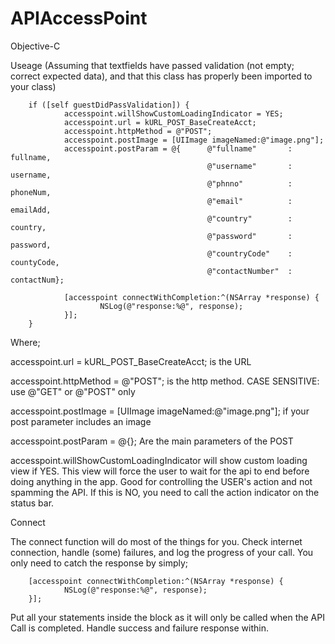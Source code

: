 # APIAccessPoint
Objective-C

Useage
(Assuming that textfields have passed validation (not empty; correct expected data), and that this class has properly been imported to your class)

        if ([self guestDidPassValidation]) {        
                accesspoint.willShowCustomLoadingIndicator = YES;
                accesspoint.url = kURL_POST_BaseCreateAcct;
                accesspoint.httpMethod = @"POST";
                accesspoint.postImage = [UIImage imageNamed:@"image.png"];
                accesspoint.postParam = @{      @"fullname"       :  fullname,
                                                @"username"       :  username,
                                                @"phnno"          :  phoneNum,
                                                @"email"          :  emailAdd,
                                                @"country"        :  country,
                                                @"password"       :  password,
                                                @"countryCode"    :  countyCode,
                                                @"contactNumber"  :  contactNum};
        
                [accesspoint connectWithCompletion:^(NSArray *response) {
                        NSLog(@"response:%@", response);
                }];
        }

Where;

accesspoint.url = kURL_POST_BaseCreateAcct; is the URL

accesspoint.httpMethod = @"POST"; is the http method. CASE SENSITIVE: use @"GET" or @"POST" only

accesspoint.postImage = [UIImage imageNamed:@"image.png"]; if your post parameter includes an image

accesspoint.postParam = @{}; Are the main parameters of the POST

accesspoint.willShowCustomLoadingIndicator will show custom loading view if YES. This view will force the user to wait for the api to end before doing anything in the app. Good for controlling the USER's action and not spamming the API. If this is NO, you need to call the action indicator on the status bar.



Connect

The connect function will do most of the things for you. Check internet connection, handle (some) failures, and log the progress of your call. You only need to catch the response by simply;

        [accesspoint connectWithCompletion:^(NSArray *response) {
                NSLog(@"response:%@", response);
        }];

Put all your statements inside the block as it will only be called when the API Call is completed. Handle success and failure response within.
